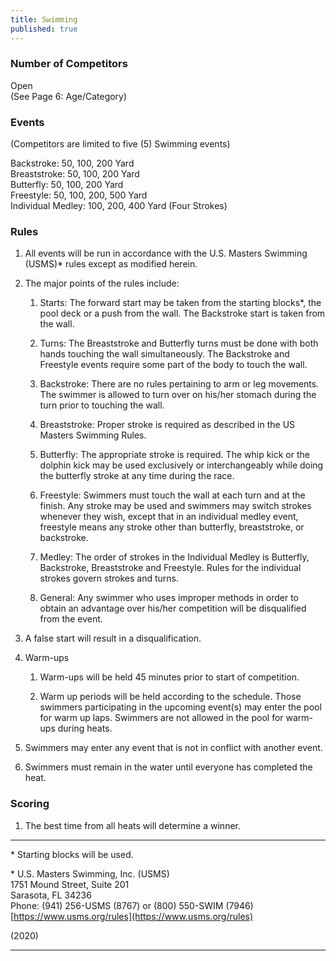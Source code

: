 ```yaml
---
title: Swimming
published: true
---
```

### Number of Competitors

Open  
(See Page 6: Age/Category)

### Events

(Competitors are limited to five (5) Swimming events)

Backstroke: 50, 100, 200 Yard  
Breaststroke: 50, 100, 200 Yard  
Butterfly: 50, 100, 200 Yard  
Freestyle: 50, 100, 200, 500 Yard  
Individual Medley: 100, 200, 400 Yard (Four Strokes)

### Rules

1.  All events will be run in accordance with the U.S. Masters Swimming (USMS)\* rules except as modified herein.
    
2.  The major points of the rules include:
    
    1.  Starts: The forward start may be taken from the starting blocks\*, the pool deck or a push from the wall. The Backstroke start is taken from the wall.
        
    2.  Turns: The Breaststroke and Butterfly turns must be done with both hands touching the wall simultaneously. The Backstroke and Freestyle events require some part of the body to touch the wall.
        
    3.  Backstroke: There are no rules pertaining to arm or leg movements. The swimmer is allowed to turn over on his/her stomach during the turn prior to touching the wall.
        
    4.  Breaststroke: Proper stroke is required as described in the US Masters Swimming Rules.
        
    5.  Butterfly: The appropriate stroke is required. The whip kick or the dolphin kick may be used exclusively or interchangeably while doing the butterfly stroke at any time during the race.
        
    6.  Freestyle: Swimmers must touch the wall at each turn and at the finish. Any stroke may be used and swimmers may switch strokes whenever they wish, except that in an individual medley event, freestyle means any stroke other than butterfly, breaststroke, or backstroke.
        
    7.  Medley: The order of strokes in the Individual Medley is Butterfly, Backstroke, Breaststroke and Freestyle. Rules for the individual strokes govern strokes and turns.
        
    8.  General: Any swimmer who uses improper methods in order to obtain an advantage over his/her competition will be disqualified from the event.
        
3.  A false start will result in a disqualification.
    
4.  Warm-ups
    
    1.  Warm-ups will be held 45 minutes prior to start of competition.
        
    2.  Warm up periods will be held according to the schedule. Those swimmers participating in the upcoming event(s) may enter the pool for warm up laps. Swimmers are not allowed in the pool for warm-ups during heats.
        
5.  Swimmers may enter any event that is not in conflict with another event.
    
6.  Swimmers must remain in the water until everyone has completed the heat.
    

### Scoring

1.  The best time from all heats will determine a winner.
    

* * *

\* Starting blocks will be used.

\* U.S. Masters Swimming, Inc. (USMS)  
1751 Mound Street, Suite 201  
Sarasota, FL 34236  
Phone: (941) 256-USMS (8767) or (800) 550-SWIM (7946)  
[https://www.usms.org/rules](https://www.usms.org/rules)

(2020)

* * *